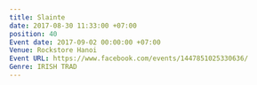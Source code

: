 ```yaml
---
title: Slainte
date: 2017-08-30 11:33:00 +07:00
position: 40
Event date: 2017-09-02 00:00:00 +07:00
Venue: Rockstore Hanoi
Event URL: https://www.facebook.com/events/1447851025330636/
Genre: IRISH TRAD
---
```


